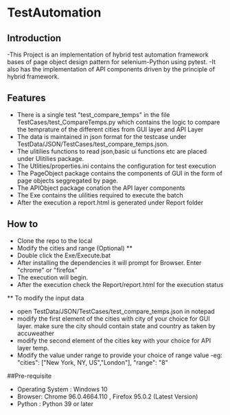 # TestAutomation

## Introduction
-This Project is an implementation of hybrid test automation framework bases of page object design pattern for selenium-Python using pytest.
-It also has the implementation of API components driven by the principle of hybrid framework.

## Features
- There is a single test "test_compare_temps" in the file TestCases/test_CompareTemps.py which contains the logic to compare the temprature of the different cities from GUI layer and API Layer
- The data is maintained in json format for the testcase under TestData/JSON/TestCases/test_compare_temps.json.
- The ulitilies functions to read json,basic ui functions etc are placed under Ulitilies package.
- The Utlities/properties.ini contains the configuration for test execution
- The PageObject package contains the components of GUI in the form of page objects seggregated by page.
- The APIObject package conation the API layer components
- The Exe contains the ulilities required to execute the batch
- After the execution a report.html is generated under Report folder

## How to

- Clone the repo to the local
- Modify the cities and range (Optional) **
- Double click the Exe/Execute.bat
- After installing the dependencies it will prompt for Browser. Enter "chrome" or "firefox"
- The execution will begin.
- After the execution check the Report/report.html for the execution status



** To modify the input data 
- open TestData/JSON/TestCases/test_compare_temps.json in notepad
 - modify the first element of the cities with city of your choice for GUI layer. make sure the city should contain state and country as taken by accuweather
 - modify the second element of the cities key with your choice for API layer temp.
 - Modify the value under range to provide your choice of range value
 -eg:
      "cities": ["New York, NY, US","London"],
      "range": "8"

##Pre-requisite

- Operating System : Windows 10
- Browser: Chrome 96.0.4664.110 , Firefox 95.0.2  (Latest Version)
- Python : Python 39 or later



